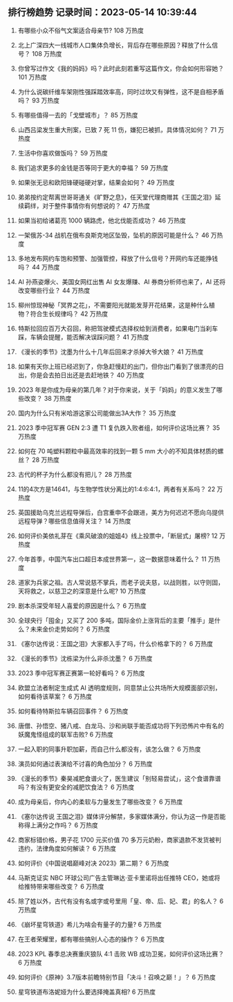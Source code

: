 
## 排行榜趋势 记录时间：2023-05-14 10:39:44
  
  1. 有哪些小众不俗气文案适合母亲节? 108 万热度
    
  2. 北上广深四大一线城市人口集体负增长，背后存在哪些原因？释放了什么信号？ 108 万热度
    
  3. 你曾写过作文《我的妈妈》吗？此时此刻若重写这篇作文，你会如何形容她？ 101 万热度
    
  4. 为什么说碳纤维车架刚性强踩踏效率高，同时过坎又有弹性，这不是自相矛盾吗？ 93 万热度
    
  5. 有哪些值得一去的「戈壁城市」？ 85 万热度
    
  6. 山西吕梁发生重大刑案，已致 7 死 11 伤，嫌犯已被抓，具体情况如何？ 71 万热度
    
  7. 生活中你喜欢做饭吗？ 59 万热度
    
  8. 我们追求更多的金钱是否等同于更大的幸福？ 59 万热度
    
  9. 如果张无忌和欧阳锋硬碰硬对掌，结果会如何？ 49 万热度
    
  10. 弟弟按约定帮离世哥哥通关《旷野之息》，任天堂代理商赠其《王国之泪》延续羁绊，对于整件事情你有何想说的？ 47 万热度
    
  11. 如果当初给诸葛亮 1000 辆路虎，他北伐能否成功？ 46 万热度
    
  12. 一架俄苏-34 战机在俄布良斯克地区坠毁，坠机的原因可能是什么？ 46 万热度
    
  13. 多地发布网约车饱和预警、加强管控，释放了什么信号？开网约车还能挣钱吗？ 44 万热度
    
  14. AI 孙燕姿爆火、美国女网红出售 AI 女友爆赚、AI 券商分析师也来了，AI 还将改变哪些行业？ 44 万热度
    
  15. 柳州惊现神秘「冥界之花」，不需要阳光就能发芽开花结果，这是种什么植物？符合生长规律吗？ 42 万热度
    
  16. 特斯拉回应百万大召回，称把驾驶模式选择权给到消费者，如果电门当刹车踩，车辆会提醒，能否解决误踩问题？ 41 万热度
    
  17. 《漫长的季节》沈墨为什么十几年后回来才杀掉大爷大娘？ 41 万热度
    
  18. 如果有天你上班已经迟到了，你急赶慢赶的出门，但你出门看到了很漂亮的日出，你是会去拍日出还是去赶地铁？ 40 万热度
    
  19. 2023 年是你成为母亲的第几年？对于你来说，关于「妈妈」的意义发生了哪些改变？ 38 万热度
    
  20. 国内为什么只有米哈游这家公司能做出3A大作？ 35 万热度
    
  21. 2023 季中冠军赛 GEN 2:3 遭 T1 复仇跌入败者组，如何评价这场比赛？ 35 万热度
    
  22. 如何在 70 吨塑料颗粒中最高效率的找到一颗 5 mm 大小的不知具体材质的螺丝？ 28 万热度
    
  23. 古代的杯子为什么都没有把儿？ 28 万热度
    
  24. 11的4次方是14641，与生物学性状分离比的1:4:6:4:1，两者有关系吗？ 22 万热度
    
  25. 英国援助乌克兰远程导弹后，白宫重申不会跟进，美方为何迟迟不愿向乌提供远程导弹？哪些信息值得关注？ 14 万热度
    
  26. 如何评价美依礼芽在《乘风破浪的姐姐4》线上投票中，「断层式」屠榜? 12 万热度
    
  27. 今年首季，中国汽车出口超日本成世界第一，这一数据意味着什么？ 11 万热度
    
  28. 道家为兵家之祖。古人常说慈不掌兵，而老子说夫慈，以战则胜，以守则固，天将救之，以慈卫之的深意是什么呢? 10 万热度
    
  29. 剧本杀深受年轻人喜爱的原因是什么？ 6 万热度
    
  30. 全球央行「囤金」又买了 200 多吨，国际金价上涨背后的主要「推手」是什么？未来金价走势如何？ 6 万热度
    
  31. 《塞尔达传说：王国之泪》大家都入手了吗，什么价格拿下的？ 6 万热度
    
  32. 《漫长的季节》沈栋梁为什么非杀沈墨？ 6 万热度
    
  33. 2023 季中冠军赛正赛第一轮好看吗？ 6 万热度
    
  34. 欧盟立法者制定生成式 AI 透明度规则，同意禁止公共场所大规模面部识别，如何看待该草案？ 6 万热度
    
  35. 如何看待特斯拉车辆召回事件？ 6 万热度
    
  36. 唐僧、孙悟空、猪八戒、白龙马、沙和尚联手能否成功将下列恐怖片中有名的妖魔鬼怪组成的联军击败? 6 万热度
    
  37. 一起入职的同事升职加薪，而自己什么都没有，该怎么做？ 6 万热度
    
  38. 演员如何通过表演给不讨喜的角色加分？ 6 万热度
    
  39. 《漫长的季节》秦昊减肥食谱火了，医生建议「别轻易尝试」，这个食谱靠谱吗？有没有更安全的减肥饮食法？ 6 万热度
    
  40. 成为母亲后，你内心的柔软与力量发生了哪些改变？ 6 万热度
    
  41. 《塞尔达传说 王国之泪》媒体评分解禁，多家媒体满分，你认为这一作是否能称得上满分之作吗？ 6 万热度
    
  42. 商家标错价格，男子花 1700 元买价值 70 多万元奶粉，商家退款不发货被判违约，法律角度如何解读？ 6 万热度
    
  43. 如何评价《中国说唱巅峰对决 2023》第二期？ 6 万热度
    
  44. 马斯克证实 NBC 环球公司广告主管琳达·亚卡里诺将出任推特 CEO，她或将给推特带来哪些改变？ 6 万热度
    
  45. 除了姓以外，古代有没有名或字或号里用「皇、帝、后、妃、君」的名人？ 6 万热度
    
  46. 《崩坏星穹铁道》希儿为啥会有量子的力量? 6 万热度
    
  47. 在王者荣耀里，都有哪些搞别人心态的操作？ 6 万热度
    
  48. 2023 KPL 春季总决赛重庆狼队 4:1 击败 WB 成功卫冕，如何评价这场比赛？ 6 万热度
    
  49. 如何评价《原神》3.7版本前瞻特别节目「决斗！召唤之巅！」？ 6 万热度
    
  50. 星穹铁道布洛妮娅为什么要选择掩盖真相? 6 万热度
    
